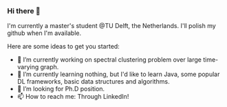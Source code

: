 ### Hi there 👋

I'm currently a master's student @TU Delft, the Netherlands.
I'll polish my github when I'm available.


Here are some ideas to get you started:

- 🔭 I’m currently working on spectral clustering problem over large time-varying graph.
- 🌱 I’m currently learning nothing, but I'd like to learn Java, some popular DL frameworks, basic data structures and algorithms.
- 🤔 I’m looking for Ph.D position.
- 📫 How to reach me: Through LinkedIn!



<!--
**YanbinHe/YanbinHe** is a ✨ _special_ ✨ repository because its `README.md` (this file) appears on your GitHub profile.


